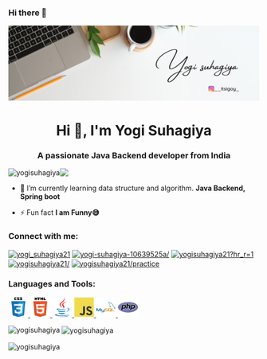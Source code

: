 ### Hi there 👋

<!--
**yogisuhagiya/yogisuhagiya** is a ✨ _special_ ✨ repository because its `README.md` (this file) appears on your GitHub profile.

Here are some ideas to get you started:

- 🔭 I’m currently working on ...
- 🌱 I’m currently learning ...
- 👯 I’m looking to collaborate on ...
- 🤔 I’m looking for help with ...
- 💬 Ask me about ...
- 📫 How to reach me: ...
- 😄 Pronouns: ...
- ⚡ Fun fact: ...
-->
![logo](https://github.com/yogisuhagiya/yogisuhagiya/blob/main/yogi_banner.png)

<h1 align="center">Hi 👋, I'm Yogi Suhagiya</h1>
<h3 align="center">A passionate Java Backend developer from India</h3>

<img align="right" all="coding" width="400" src="https://physicsgurukul.com/wp-content/uploads/2019/02/character-1.gif">

<p align="left"> <img src="https://komarev.com/ghpvc/?username=yogisuhagiya&label=Profile%20views&color=0e75b6&style=flat" alt="yogisuhagiya" /> </p>

- 🌱 I’m currently learning data structure and algorithm. **Java Backend, Spring boot**

- ⚡ Fun fact **I am Funny😅**

<h3 align="left">Connect with me:</h3>
<p align="left">
<a href="https://twitter.com/yogi_suhagiya21" target="blank"><img align="center" src="https://raw.githubusercontent.com/rahuldkjain/github-profile-readme-generator/master/src/images/icons/Social/twitter.svg" alt="yogi_suhagiya21" height="30" width="40" /></a>
<a href="https://linkedin.com/in/yogi-suhagiya-10639525a/" target="blank"><img align="center" src="https://raw.githubusercontent.com/rahuldkjain/github-profile-readme-generator/master/src/images/icons/Social/linked-in-alt.svg" alt="yogi-suhagiya-10639525a/" height="30" width="40" /></a>
<a href="https://www.hackerrank.com/yogisuhagiya21?hr_r=1" target="blank"><img align="center" src="https://raw.githubusercontent.com/rahuldkjain/github-profile-readme-generator/master/src/images/icons/Social/hackerrank.svg" alt="yogisuhagiya21?hr_r=1" height="30" width="40" /></a>
<a href="https://www.leetcode.com/yogisuhagiya21/" target="blank"><img align="center" src="https://raw.githubusercontent.com/rahuldkjain/github-profile-readme-generator/master/src/images/icons/Social/leet-code.svg" alt="yogisuhagiya21/" height="30" width="40" /></a>
<a href="https://auth.geeksforgeeks.org/user/yogisuhagiya21/practice" target="blank"><img align="center" src="https://raw.githubusercontent.com/rahuldkjain/github-profile-readme-generator/master/src/images/icons/Social/geeks-for-geeks.svg" alt="yogisuhagiya21/practice" height="30" width="40" /></a>
</p>

<h3 align="left">Languages and Tools:</h3>
<p align="left"> <a href="https://www.w3schools.com/css/" target="_blank" rel="noreferrer"> <img src="https://raw.githubusercontent.com/devicons/devicon/master/icons/css3/css3-original-wordmark.svg" alt="css3" width="40" height="40"/> </a> <a href="https://www.w3.org/html/" target="_blank" rel="noreferrer"> <img src="https://raw.githubusercontent.com/devicons/devicon/master/icons/html5/html5-original-wordmark.svg" alt="html5" width="40" height="40"/> </a> <a href="https://www.java.com" target="_blank" rel="noreferrer"> <img src="https://raw.githubusercontent.com/devicons/devicon/master/icons/java/java-original.svg" alt="java" width="40" height="40"/> </a> <a href="https://developer.mozilla.org/en-US/docs/Web/JavaScript" target="_blank" rel="noreferrer"> <img src="https://raw.githubusercontent.com/devicons/devicon/master/icons/javascript/javascript-original.svg" alt="javascript" width="40" height="40"/> </a> <a href="https://www.mysql.com/" target="_blank" rel="noreferrer"> <img src="https://raw.githubusercontent.com/devicons/devicon/master/icons/mysql/mysql-original-wordmark.svg" alt="mysql" width="40" height="40"/> </a> <a href="https://www.php.net" target="_blank" rel="noreferrer"> <img src="https://raw.githubusercontent.com/devicons/devicon/master/icons/php/php-original.svg" alt="php" width="40" height="40"/> </a> </p>

<p><img align="left" src="https://github-readme-stats.vercel.app/api/top-langs?username=yogisuhagiya&show_icons=true&locale=en&layout=compact" alt="yogisuhagiya" /></p>

<p>&nbsp;<img align="center" src="https://github-readme-stats.vercel.app/api?username=yogisuhagiya&show_icons=true&locale=en" alt="yogisuhagiya" /></p>

<p><img align="center" src="https://github-readme-streak-stats.herokuapp.com/?user=yogisuhagiya&" alt="yogisuhagiya" /></p>
